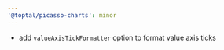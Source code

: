```yaml
---
'@toptal/picasso-charts': minor
---
```


- add `valueAxisTickFormatter` option to format value axis ticks
